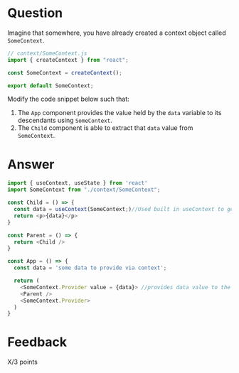 # Question

Imagine that somewhere, you have already created a context object called `SomeContext`. 

```js
// context/SomeContext.js
import { createContext } from "react";

const SomeContext = createContext();

export default SomeContext;
```

Modify the code snippet below such that:
1. The `App` component provides the value held by the `data` variable to its descendants using `SomeContext`.
2. The `Child` component is able to extract that `data` value from `SomeContext`.


# Answer

```js
import { useContext, useState } from 'react'
import SomeContext from "./context/SomeContext";

const Child = () => {
  const data = useContext(SomeContext;)//Used built in useContext to get value from SomeContext
  return <p>{data}</p>
}

const Parent = () => {
  return <Child />
}

const App = () => {
  const data = 'some data to provide via context';

  return (
    <SomeContext.Provider value = {data}> //provides data value to the components within this wrap
    <Parent />
    <SomeContext.Provider>
  )
}
```


# Feedback

X/3 points